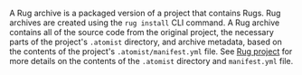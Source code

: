 A Rug archive is a packaged version of a project that contains Rugs.
Rug archives are created using the `rug install` CLI command.  A Rug
archive contains all of the source code from the original project, the
necessary parts of the project's `.atomist` directory, and archive
metadata, based on the contents of the project's
`.atomist/manifest.yml` file.  See [Rug project][project] for more
details on the contents of the `.atomist` directory and `manifest.yml`
file.

[project]: projects.md
